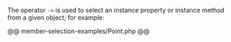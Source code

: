 The operator `->` is used to select an instance property or instance method from a given object; for example:

@@ member-selection-examples/Point.php @@
